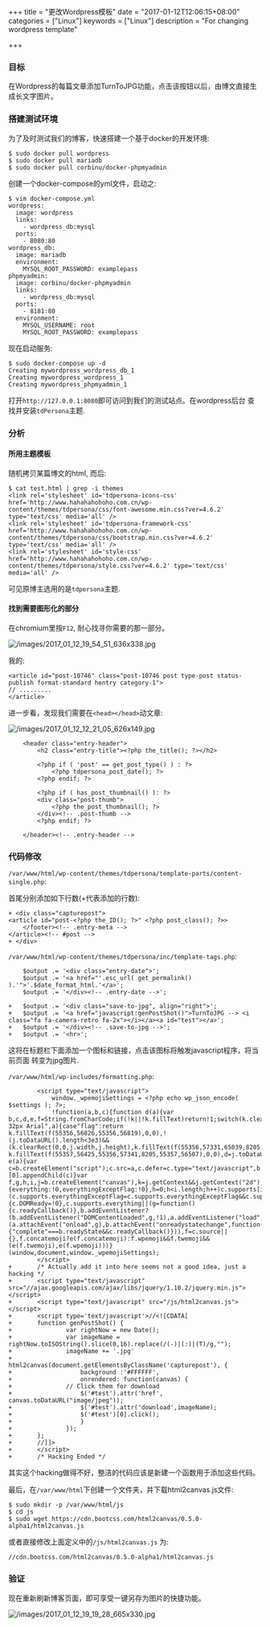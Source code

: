 +++
title = "更改Wordpress模板"
date = "2017-01-12T12:06:15+08:00"
categories = ["Linux"]
keywords = ["Linux"]
description = "For changing wordpress template"

+++
### 目标
在Wordpress的每篇文章添加TurnToJPG功能，点击该按钮以后，由博文直接生成长文字图片。

### 搭建测试环境
为了及时测试我们的博客，快速搭建一个基于docker的开发环境:    

```
$ sudo docker pull wordpress
$ sudo docker pull mariadb
$ sudo docker pull corbinu/docker-phpmyadmin
```
创建一个docker-compose的yml文件，启动之:    

```
$ vim docker-compose.yml 
wordpress:
  image: wordpress
  links:
    - wordpress_db:mysql
  ports:
    - 8080:80
wordpress_db:
  image: mariadb
  environment:
    MYSQL_ROOT_PASSWORD: examplepass
phpmyadmin:
  image: corbinu/docker-phpmyadmin
  links:
    - wordpress_db:mysql
  ports:
    - 8181:80
  environment:
    MYSQL_USERNAME: root
    MYSQL_ROOT_PASSWORD: examplepass
```
现在启动服务:    

```
$ sudo docker-compose up -d
Creating mywordpress_wordpress_db_1
Creating mywordpress_wordpress_1
Creating mywordpress_phpmyadmin_1
```
打开`http://127.0.0.1:8080`即可访问到我们的测试站点。在wordpress后台
查找并安装`tdPersona`主题.    

### 分析
#### 所用主题模板
随机拷贝某篇博文的html, 而后:    

```
$ cat test.html | grep -i themes
<link rel='stylesheet' id='tdpersona-icons-css'  href='http://www.hahahahohoho.com.cn/wp-content/themes/tdpersona/css/font-awesome.min.css?ver=4.6.2' type='text/css' media='all' />
<link rel='stylesheet' id='tdpersona-framework-css'  href='http://www.hahahahohoho.com.cn/wp-content/themes/tdpersona/css/bootstrap.min.css?ver=4.6.2' type='text/css' media='all' />
<link rel='stylesheet' id='style-css'  href='http://www.hahahahohoho.com.cn/wp-content/themes/tdpersona/style.css?ver=4.6.2' type='text/css' media='all' />
```
可见原博主选用的是`tdpersona`主题.    

#### 找到需要图形化的部分
在chromium里按`F12`, 耐心找寻你需要的那一部分。   

![/images/2017_01_12_19_54_51_636x338.jpg](/images/2017_01_12_19_54_51_636x338.jpg)    

我的:    

```
<article id="post-10746" class="post-10746 post type-post status-publish format-standard hentry category-1">
// .........
</article>
```
进一步看，发现我们需要在`<head></head>`动文章:    

![/images/2017_01_12_12_21_05_626x149.jpg](/images/2017_01_12_12_21_05_626x149.jpg)    

```
	<header class="entry-header">
		<h2 class="entry-title"><?php the_title(); ?></h2>

		<?php if ( 'post' == get_post_type() ) : ?>
			<?php tdpersona_post_date(); ?>
		<?php endif; ?>

		<?php if ( has_post_thumbnail() ): ?>
		<div class="post-thumb">
			<?php the_post_thumbnail(); ?>
		</div><!-- .post-thumb -->
		<?php endif; ?>

	</header><!-- .entry-header -->
```
### 代码修改
`/var/www/html/wp-content/themes/tdpersona/template-parts/content-single.php`:    

首尾分别添加如下行数(+代表添加的行数):   

```
+ <div class="capturepost">
<article id="post-<?php the_ID(); ?>" <?php post_class(); ?>>
	</footer><!-- .entry-meta -->
</article><!-- #post -->
+ </div>
```

`/var/www/html/wp-content/themes/tdpersona/inc/template-tags.php`:    

```
	$output .= '<div class="entry-date">';
	$output .= '<a href="'.esc_url( get_permalink() ).'">'.$date_format_html.'</a>';
	$output .= '</div><!-- .entry-date -->';

+	$output .= '<div class="save-to-jpg", align="right">';
+	$output .= '<a href="javascript:genPostShot()">TurnToJPG --> <i class="fa fa-camera-retro fa-2x"></i></a><a id="test"></a>';
+	$output .= '</div><!-- .save-to-jpg -->'; 
+	$output .= '<hr>';
```
这将在标题栏下面添加一个图标和链接，点击该图标将触发javascript程序，将当前页面
转变为jpg图片.    

`/var/www/html/wp-includes/formatting.php`:    

```
		<script type="text/javascript">
			window._wpemojiSettings = <?php echo wp_json_encode( $settings ); ?>;
			!function(a,b,c){function d(a){var b,c,d,e,f=String.fromCharCode;if(!k||!k.fillText)return!1;switch(k.clearRect(0,0,j.width,j.height),k.textBaseline="top",k.font="600 32px Arial",a){case"flag":return k.fillText(f(55356,56826,55356,56819),0,0),!(j.toDataURL().length<3e3)&&(k.clearRect(0,0,j.width,j.height),k.fillText(f(55356,57331,65039,8205,55356,57096),0,0),b=j.toDataURL(),k.clearRect(0,0,j.width,j.height),k.fillText(f(55356,57331,55356,57096),0,0),c=j.toDataURL(),b!==c);case"emoji4":return k.fillText(f(55357,56425,55356,57341,8205,55357,56507),0,0),d=j.toDataURL(),k.clearRect(0,0,j.width,j.height),k.fillText(f(55357,56425,55356,57341,55357,56507),0,0),e=j.toDataURL(),d!==e}return!1}function e(a){var c=b.createElement("script");c.src=a,c.defer=c.type="text/javascript",b.getElementsByTagName("head")[0].appendChild(c)}var f,g,h,i,j=b.createElement("canvas"),k=j.getContext&&j.getContext("2d");for(i=Array("flag","emoji4"),c.supports={everything:!0,everythingExceptFlag:!0},h=0;h<i.length;h++)c.supports[i[h]]=d(i[h]),c.supports.everything=c.supports.everything&&c.supports[i[h]],"flag"!==i[h]&&(c.supports.everythingExceptFlag=c.supports.everythingExceptFlag&&c.supports[i[h]]);c.supports.everythingExceptFlag=c.supports.everythingExceptFlag&&!c.supports.flag,c.DOMReady=!1,c.readyCallback=function(){c.DOMReady=!0},c.supports.everything||(g=function(){c.readyCallback()},b.addEventListener?(b.addEventListener("DOMContentLoaded",g,!1),a.addEventListener("load",g,!1)):(a.attachEvent("onload",g),b.attachEvent("onreadystatechange",function(){"complete"===b.readyState&&c.readyCallback()})),f=c.source||{},f.concatemoji?e(f.concatemoji):f.wpemoji&&f.twemoji&&(e(f.twemoji),e(f.wpemoji)))}(window,document,window._wpemojiSettings);
		</script>
+		/* Actually add it into here seems not a good idea, just a hacking */
+		<script type="text/javascript" src="//ajax.googleapis.com/ajax/libs/jquery/1.10.2/jquery.min.js"></script>
+		<script type="text/javascript" src="/js/html2canvas.js"></script>
+		<script type='text/javascript'>//<![CDATA[
+		function genPostShot() { 
+		        var rightNow = new Date();
+		        var imageName = rightNow.toISOString().slice(0,16).replace(/(-)|(:)|(T)/g,"");
+		        imageName += '.jpg'
+		        html2canvas(document.getElementsByClassName('capturepost'), {
+		            background :'#FFFFFF',
+		            onrendered: function(canvas) {
+				// Click them for download
+		        	$('#test').attr('href', canvas.toDataURL("image/jpeg"));
+		        	$('#test').attr('download',imageName);
+		        	$('#test')[0].click();
+		            }
+		        });
+		}; 
+		//]]>
+		</script>
+		/* Hacking Ended */

```
其实这个hacking做得不好，整洁的代码应该是新建一个函数用于添加这些代码。    

最后，在`/var/www/html`下创建一个文件夹，并下载html2canvas.js文件:    

```
$ sudo mkdir -p /var/www/html/js
$ cd js
$ sudo wget https://cdn.bootcss.com/html2canvas/0.5.0-alpha1/html2canvas.js
```
或者直接修改上面定义中的`/js/html2canvas.js` 为:    

```
//cdn.bootcss.com/html2canvas/0.5.0-alpha1/html2canvas.js
```

### 验证
现在重新刷新博客页面，即可享受一键另存为图片的快捷功能。

![/images/2017_01_12_19_19_28_665x330.jpg](/images/2017_01_12_19_19_28_665x330.jpg)    
